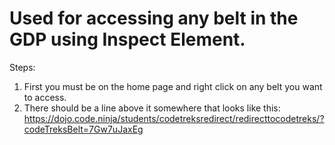 <h1> Used for accessing any belt in the GDP using Inspect Element. </h1>

Steps:

1. First you must be on the home page and right click on any belt you want to access.
2. There should be a line above it somewhere that looks like this:
https://dojo.code.ninja/students/codetreksredirect/redirecttocodetreks/?codeTreksBelt=7Gw7uJaxEg
